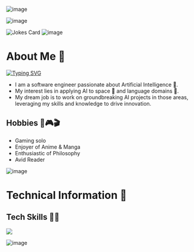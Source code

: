 ![image](https://github.com/JustAsteri/justastesri/assets/83469583/35ab7830-4c89-40e8-89ed-d1110c85ab14)

![image](https://github.com/JustAsteri/justastesri/assets/83469583/3204b852-e154-4208-8162-2c61ac19e7c1)

![Jokes Card](https://readme-jokes.vercel.app/api)
![image](https://github.com/JustAsteri/justastesri/assets/83469583/ae489dd0-5786-4700-a6e6-8b2ff27b4714)

# About Me 💬
[![Typing SVG](https://readme-typing-svg.demolab.com?font=JetBrains&lines=JustAsteri+says+こんにちは！👋)](https://git.io/typing-svg)
- I am a software engineer passionate about Artificial Intelligence 🤖.
- My interest lies in applying AI to space 🚀 and language domains 💬.
- My dream job is to work on groundbreaking AI projects in those areas, leveraging my skills and knowledge to drive innovation.

## Hobbies 🧩🎮🎬
- Gaming solo
- Enjoyer of Anime & Manga
- Enthusiastic of Philosophy
- Avid Reader

![image](https://github.com/JustAsteri/justastesri/assets/83469583/8df9be6d-b739-4177-8dcb-351a6438008b)

# Technical Information 🦾

## Tech Skills 🧑‍💻
<img
  src="https://cr-skills-chart-widget.azurewebsites.net/api/api?username=justasteri"
/>

![image](https://github.com/JustAsteri/justastesri/assets/83469583/f40ea13c-0335-4f14-8a3e-6bcc968d4cb9)

## 
